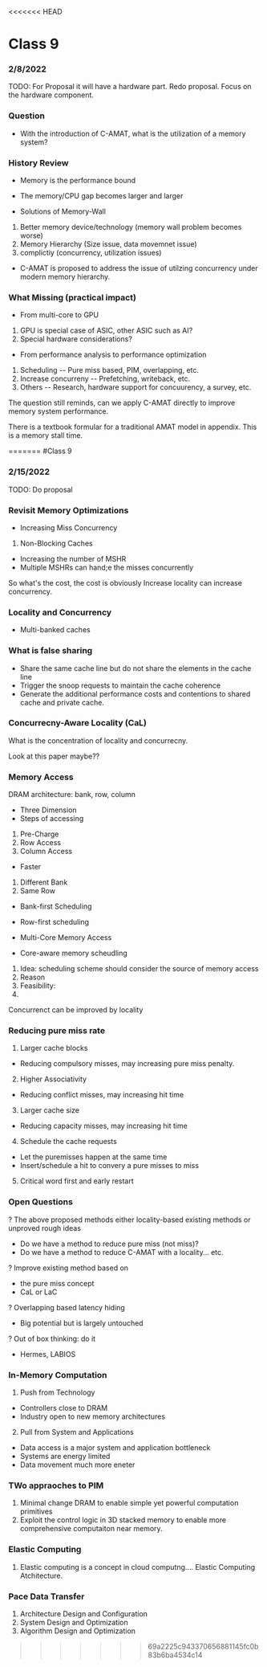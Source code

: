 <<<<<<< HEAD
# Class 9

### 2/8/2022

TODO: For Proposal it will have a hardware part. Redo proposal. Focus on the hardware component.  

### Question 

- With the introduction of C-AMAT, what is the utilization of a memory system?

### History Review 

- Memory is the performance bound 

- The memory/CPU gap becomes larger and larger 

- Solutions of Memory-Wall 
1) Better memory device/technology (memory wall problem becomes worse) 
2) Memory Hierarchy (Size issue, data movemnet issue) 
3) complictiy (concurrency, utilization issues) 

- C-AMAT is proposed to address the issue of utilzing concurrency under modern memory hierarchy.

### What Missing (practical impact) 

- From multi-core to GPU 
1) GPU is special case of ASIC, other ASIC such as AI?
2) Special hardware considerations? 

- From performance analysis to performance optimization 
1) Scheduling -- Pure miss based, PIM, overlapping, etc. 
2) Increase concurreny -- Prefetching, writeback, etc. 
3) Others -- Research, hardware support for concuurency, a survey, etc. 

The question still reminds, can we apply C-AMAT directly to improve memory system performance. 

There is a textbook formular for a traditional AMAT model in appendix. This is a memory stall time. 



=======
#Class 9

### 2/15/2022

TODO: Do proposal

### Revisit Memory Optimizations

- Increasing Miss Concurrency 

1) Non-Blocking Caches 
- Increasing the number of MSHR 
- Multiple MSHRs can hand;e the misses concurrently

So what's the cost, the cost is obviously Increase locality can increase concurrency. 

### Locality and Concurrency 

* Multi-banked caches 

### What is false sharing 

- Share the same cache line but do not share the elements in the cache line 
- Trigger the snoop requests to maintain the cache coherence 
- Generate the additional performance costs and contentions to shared cache and private cache. 

### Concurrecny-Aware Locality (CaL) 

What is the concentration of locality and concurrecny. 

Look at this paper maybe?? 

### Memory Access 

DRAM architecture: bank, row, column 

- Three Dimension 
- Steps of accessing 
1) Pre-Charge 
2) Row Access
3) Column Access 
- Faster 
1) Different Bank
2) Same Row

* Bank-first Scheduling 

* Row-first scheduling 

* Multi-Core Memory Access 
- Core-aware memory scheudling 

1) Idea: scheduling scheme should consider the source of memory access
2) Reason 
3) Feasibility:
4) 

Concurrenct can be improved by locality

### Reducing pure miss rate 

1) Larger cache blocks
- Reducing compulsory misses, may increasing pure miss penalty. 

2) Higher Associativity 
- Reducing conflict misses, may increasing hit time 

3) Larger cache size 
- Reducing capacity misses, may increasing hit time 

4) Schedule the cache requests 
- Let the puremisses happen at the same time
- Insert/schedule a hit to convery a pure misses to miss

5) Critical word first and early restart 

### Open Questions 
? The above proposed methods either locality-based existing methods or unproved rough ideas 
- Do we have a method to reduce pure miss (not miss)?
- Do we have a method to reduce C-AMAT with a locality... etc.

? Improve existing method based on 
- the pure miss concept
- CaL or LaC

? Overlapping based latency hiding 
- Big potential but is largely untouched 

? Out of box thinking: do it
- Hermes, LABIOS 

### In-Memory Computation 

1) Push from Technology 
- Controllers close to DRAM
- Industry open to new memory architectures 

2) Pull from System and Applications 
- Data access is a major system and application bottleneck 
- Systems are energy limited
- Data movement much more eneter 

### TWo appraoches to PIM 
1) Minimal change DRAM to enable simple yet powerful computation primitives 
2) Exploit the control logic in 3D stacked memory to enable more comprehensive computaiton near memory.

### Elastic Computing 
1) Elastic computing is a concept in cloud computng.... Elastic Computing Atchitecture.

### Pace Data Transfer
1) Architecture Design and Configuration 
2) System Design and Optimization
3) Algorithm Design and Optimization 


 
>>>>>>> 69a2225c943370656881145fc0b83b6ba4534c14
